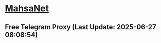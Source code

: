 
# [MahsaNet](https://t.me/mahsa_net)
## Free Telegram Proxy (Last Update: 2025-06-27 08:08:54)

    